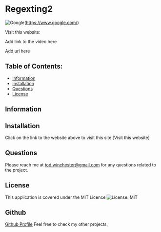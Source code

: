 # Regexting2

![Google](https://custom-icon-badges.demolab.com/badge/Google-grey?logo=google&logoColor=red)(https://www.google.com/)

Visit this website:

Add link to the video here

Add url here

## Table of Contents:

- [Information](#information)
- [Installation](#installation)
- [Questions](#questions)
- [License](#license)


## Information



## Installation
  Click on the link to the website above to visit this site [Visit this website]

## Questions
  Please reach me at tod.winchester@gmail.com for any questions related to the project.

## License
This application is covered under the MIT Licence
![License: MIT](https://custom-icon-badges.demolab.com/badge/license-MIT-yellowgreen.svg?logo=law)


## Github
[Github Profile](https://github.com/Chesster14)
Feel free to check my other projects.